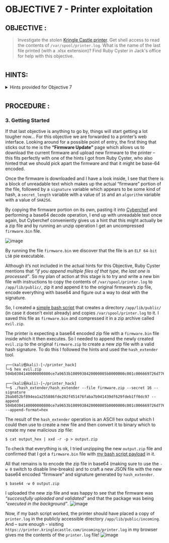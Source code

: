 # OBJECTIVE 7 - Printer exploitation #

## OBJECTIVE : ##
>Investigate the stolen [Kringle Castle printer](https://printer.kringlecastle.com/). Get shell access to read the contents of `/var/spool/printer.log`. What is the name of the last file printed (with a .xlsx extension)? Find Ruby Cyster in Jack's office for help with this objective.

#  

## HINTS: ##
<details>
  <summary>Hints provided for Objective 7</summary>
  
>-	Files placed in `/app/lib/public/incoming` will be accessible under `https://printer.kringlecastle.com/incoming/`.
>-	[Hash Extension Attacks](https://blog.skullsecurity.org/2012/everything-you-need-to-know-about-hash-length-extension-attacks) can be super handy when there's some type of validation to be circumvented.
>-	When analyzing a device, it's always a good idea to pick apart the firmware. Sometimes these things come down **Base64-encoded**.

</details>

#  

## PROCEDURE : ##

### 3. Getting Started ###
If that last objective is anything to go by, things will start getting a lot tougher now…
For this objective we are forwarded to a printer’s web interface.  Looking around for a possible point of entry, the first thing that sticks out to me is the **“Firmware Update”** page which allows us to download the current firmware and upload new firmware to the printer – this fits perfectly with one of the hints I got from Ruby Cyster, who also hinted that we should pick apart the firmware and that it might be base-64 encoded.

Once the firmware is downloaded and I have a look inside, I see that there is a block of unreadable text which makes up the actual “firmware” portion of the file, followed by a `signature` variable which appears to be some kind of hash, a `secret_length` variable with a value of `16` and an `algorithm` variable with a value of `SHA256`.

By copying the firmware portion on its own, pasting it into [Cyberchef](https://gchq.github.io/CyberChef/) and performing a base64 decode operation, I end up with unreadable text once again, but Cyberchef conveniently gives us a hint that this might actually be a zip file and by running an unzip operation I get an uncompressed `firmware.bin` file.

![image](https://github.com/beta-j/SANS-Holiday-Hack-Challenge-2021/assets/60655500/1b220a4b-7f8a-44be-907b-18774d8485b3)

By running the file `firmware.bin` we discover that the file is an `ELF 64-bit LSB` pie executable.

Although it’s not included in the actual hints for this Objective, Ruby Cyster mentions that *“if you append multiple files of that type, the last one is processed”*.  So my plan of action at this stage is to try and write a new bin file with instructions to copy the contents of `/var/spool/printer.log` to `/app/lib/public/`, zip it and append it to the original firmware’s zip file, encode everything with base64 and figure out a way to deal with the signature.

So, I created a [simple bash script](Code/Printer_Exploit_Bash_Script.sh) that creates a directory `/app/lib/public/` (in case it doesn’t exist already) and copies `/var/spool/printer.log` to it.  I saved this file as `firmware.bin` and compressed it in a zip archive called `evil.zip`.

The printer is expecting a base64 encoded zip file with a `firmware.bin` file inside which it then executes.  So I needed to append the newly created `evil.zip` to the original `firmware.zip` to create a new zip file with a valid hash signature.  To do this I followed the hints and used the `hash_extender` tool.
```
┌──(kali㉿kali)-[~/printer_hack]
└─$ hex evil.zip 
504b0304140000000800ce7a9653b1009938420000005b0000000c001c006669726d776172652e62696e55540900030489c361fb8fc36175780b000104e803000004e803000075cbc11180200c04c03f55e0f8f76a0274f0c69064825abf15b8ff5d17542ae699c6b533328a3b8415fe546103b5d9a0f6d43ce32d81e966020fea7dc426d67fcb07504b01021e03140000000800ce7a9653b1009938420000005b0000000c0018000000000001000000ed81000000006669726d776172652e62696e55540500030489c36175780b000104e803000004e8030000504b0506000000000100010052000000880000000000
```
```
┌──(kali㉿kali)-[~/printer_hack]
└─$ ./hash_extender/hash_extender --file firmware.zip --secret 16 --signature 2bab052bf894ea1a255886fde202f451476faba7b941439df629fdeb1ff0dc97 --append 504b0304140000000800ce7a9653b1009938420000005b0000000c001c006669726d776172652e62696e55540900030489c361fb8fc36175780b000104e803000004e803000075cbc11180200c04c03f55e0f8f76a0274f0c69064825abf15b8ff5d17542ae699c6b533328a3b8415fe546103b5d9a0f6d43ce32d81e966020fea7dc426d67fcb07504b01021e03140000000800ce7a9653b1009938420000005b0000000c0018000000000001000000ed81000000006669726d776172652e62696e55540500030489c36175780b000104e803000004e8030000504b0506000000000100010052000000880000000000 --append-format=hex  
```

The result of the `hash_extender` operation is an ASCII hex output which I could then use to create a new file and then convert it to binary which to create my  new malicious zip file:
```
$ cat output_hex | xxd -r -p > output.zip
```

To check that everything is ok, I tried unzipping the new `output.zip` file and confirmed that I got a `firmware.bin` file with [my bash script payload](Code/Printer_Exploit_Bash_Script.sh) in it.

All that remains is to encode the zip file in base64 (making sure to use the `-w 0` switch to disable line-breaks) and to craft a new JSON file with the new base64 encoded “firmware” and signature generated by `hash_extender`.
```
$ base64 -w 0 output.zip
```

I uploaded the new zip file and was happy to see that the firmware was *“successfully uploaded and validated”* and that the package was being *“executed in the background”*.
![image](https://github.com/beta-j/SANS-Holiday-Hack-Challenge-2021/assets/60655500/c47d655c-69e6-4a70-a17a-a2fb5e296145)

Now, if my bash script worked, the printer should have placed a copy of `printer.log` in the publicly accessible directory `/app/lib/public/incoming`. And – sure enough - visiting `https://printer.kringlecastle.com/incoming/printer.log` in my browser gives me the contents of the `printer.log` file!
![image](https://github.com/beta-j/SANS-Holiday-Hack-Challenge-2021/assets/60655500/1d117bd9-9bf9-4f9c-b4ee-8d4060e78a14)




